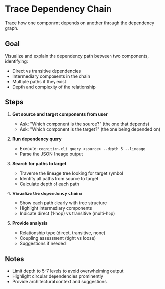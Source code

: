 # Trace Dependency Chain

Trace how one component depends on another through the dependency graph.

## Goal

Visualize and explain the dependency path between two components, identifying:

- Direct vs transitive dependencies
- Intermediary components in the chain
- Multiple paths if they exist
- Depth and complexity of the relationship

## Steps

1. **Get source and target components from user**
   - Ask: "Which component is the source?" (the one that depends)
   - Ask: "Which component is the target?" (the one being depended on)

2. **Run dependency query**
   - Execute: `cognition-cli query <source> --depth 5 --lineage`
   - Parse the JSON lineage output

3. **Search for paths to target**
   - Traverse the lineage tree looking for target symbol
   - Identify all paths from source to target
   - Calculate depth of each path

4. **Visualize the dependency chains**
   - Show each path clearly with tree structure
   - Highlight intermediary components
   - Indicate direct (1-hop) vs transitive (multi-hop)

5. **Provide analysis**
   - Relationship type (direct, transitive, none)
   - Coupling assessment (tight vs loose)
   - Suggestions if needed

## Notes

- Limit depth to 5-7 levels to avoid overwhelming output
- Highlight circular dependencies prominently
- Provide architectural context and suggestions
